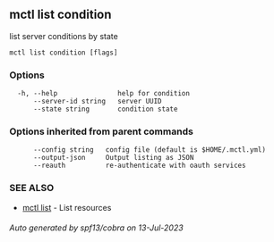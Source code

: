 ## mctl list condition

list server conditions by state

```
mctl list condition [flags]
```

### Options

```
  -h, --help               help for condition
      --server-id string   server UUID
      --state string       condition state
```

### Options inherited from parent commands

```
      --config string   config file (default is $HOME/.mctl.yml)
      --output-json     Output listing as JSON
      --reauth          re-authenticate with oauth services
```

### SEE ALSO

* [mctl list](mctl_list.md)	 - List resources

###### Auto generated by spf13/cobra on 13-Jul-2023
